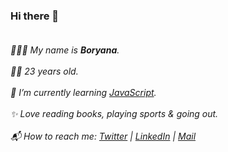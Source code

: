 ### Hi there 👋 <br> <br>

<i> 👩🏻‍💻 My name is <b>Boryana</b>.  <br> <br>
 ✌🏼 23 years old. <br> <br>
  🌱 I’m currently learning <u>JavaScript</u>. <br> <br>
  ✨ Love reading books, playing sports & going out. <br> <br>
  📬 How to reach me:
        [Twitter](https://twitter.com/boryanamk) |
        [LinkedIn](https://www.linkedin.com/in/boryana-krysteva/) |
        <a href = "mailto: boryana.mk@outlook.com" target="_blank">Mail</a> <br>
</i>

